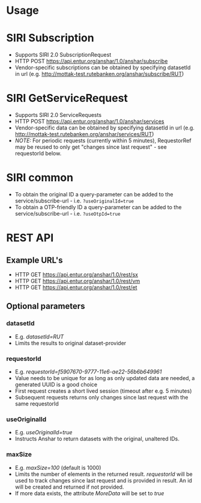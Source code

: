 # Usage

# SIRI Subscription
- Supports SIRI 2.0 SubscriptionRequest
- HTTP POST https://api.entur.org/anshar/1.0/anshar/subscribe
- Vendor-specific subscriptions can be obtained by specifying datasetId in url (e.g. http://mottak-test.rutebanken.org/anshar/subscribe/RUT) 
 
# SIRI GetServiceRequest
- Supports SIRI 2.0 ServiceRequests
- HTTP POST https://api.entur.org/anshar/1.0/anshar/services
- Vendor-specific data can be obtained by specifying datasetId in url (e.g. http://mottak-test.rutebanken.org/anshar/services/RUT)
- *NOTE:* For periodic requests (currently within 5 minutes), RequestorRef may be reused to only get "changes since last request" - see requestorId below.

# SIRI common
- To obtain the original ID a query-parameter can be added to the service/subscribe-url - i.e. `?useOriginalId=true`
- To obtain a OTP-friendly ID a query-parameter can be added to the service/subscribe-url - i.e. `?useOtpId=true`


# REST API

## Example URL's
- HTTP GET https://api.entur.org/anshar/1.0/rest/sx
- HTTP GET https://api.entur.org/anshar/1.0/rest/vm
- HTTP GET https://api.entur.org/anshar/1.0/rest/et

## Optional parameters

### datasetId
- E.g. _datasetId=RUT_
- Limits the results to original dataset-provider

### requestorId
- E.g. _requestorId=f5907670-9777-11e6-ae22-56b6b649961_
- Value needs to be unique for as long as only updated data are needed, a generated UUID is a good choice
- First request creates a short lived session (timeout after e.g. 5 minutes)
- Subsequent requests returns only changes since last request with the same requestorId

### useOriginalId
- E.g. _useOriginalId=true_
- Instructs Anshar to return datasets with the original, unaltered IDs.

### maxSize
- E.g. _maxSize=100_ (default is 1000)
- Limits the number of elements in the returned result. _requestorId_ will be used to track changes since last request and is provided in result. An id will be created and returned if not provided.
- If more data exists, the attribute _MoreData_ will be set to _true_ 
 